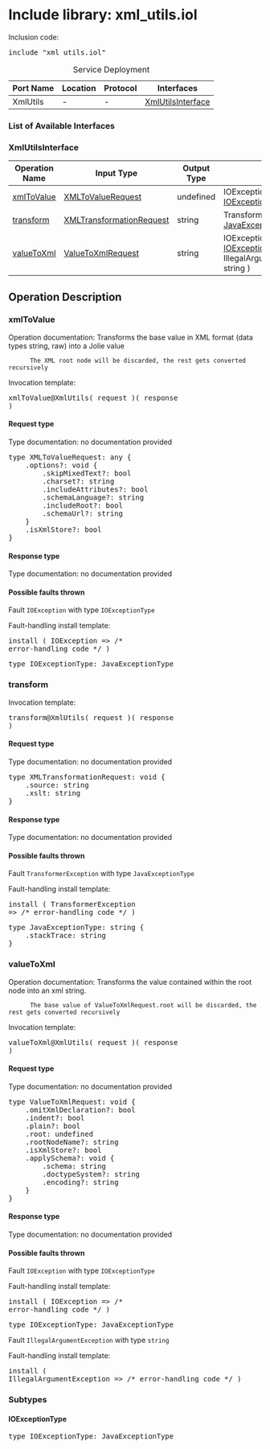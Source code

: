 # Include library: xml_utils.iol

Inclusion code: <pre>include "xml_utils.iol"</pre>

<table>
  <caption>Service Deployment</caption>
  <thead>
    <tr>
      <th>Port Name</th>
      <th>Location</th>
      <th>Protocol</th>
      <th>Interfaces</th>
    </tr>
  </thead>
  <tbody>
    <tr>
      <td>XmlUtils</td>
      <td>-</td>
      <td>-</td>
      <td><a href="#XmlUtilsInterface">XmlUtilsInterface</a></td>
    </tr>
  </tbody>
</table>

<h3>List of Available Interfaces</h3>

<h3 id="XmlUtilsInterface">XmlUtilsInterface</h3>

<table>
  <thead>
    <tr>
      <th>Operation Name</th>
      <th>Input Type</th>
      <th>Output Type</th>
      <th>Faults</th>
    </tr>
  </thead>
  <tbody>
    <tr>
      <td><a href="#xmlToValue">xmlToValue</a></td>
      <td><a href="#XMLToValueRequest">XMLToValueRequest</a></td>
      <td>undefined</td>
      <td>
        IOException( <a href="#IOExceptionType">IOExceptionType</a> )
      </td>
    </tr>
    <tr>
      <td><a href="#transform">transform</a></td>
      <td><a href="#XMLTransformationRequest">XMLTransformationRequest</a></td>
      <td>string</td>
      <td>
        TransformerException( <a href="#JavaExceptionType">JavaExceptionType</a> )
      </td>
    </tr>
    <tr>
      <td><a href="#valueToXml">valueToXml</a></td>
      <td><a href="#ValueToXmlRequest">ValueToXmlRequest</a></td>
      <td>string</td>
      <td>
        IOException( <a href="#IOExceptionType">IOExceptionType</a> ) <br> 
        IllegalArgumentException( string )
      </td>
    </tr>
  </tbody>
</table>

<h2>Operation Description</h2>



<h3 id="xmlToValue">xmlToValue</h3>

Operation documentation: 
		  Transforms the base value in XML format (data types string, raw) into a Jolie value
		 
		  The XML root node will be discarded, the rest gets converted recursively
		 


Invocation template: <pre>xmlToValue@XmlUtils( request )( response )</pre>

<h4 id="XMLToValueRequest">Request type</h4>

Type documentation: no documentation provided 
<pre>type XMLToValueRequest: any {
	.options?: void {
		.skipMixedText?: bool
		.charset?: string
		.includeAttributes?: bool
		.schemaLanguage?: string
		.includeRoot?: bool
		.schemaUrl?: string
	}
	.isXmlStore?: bool
}</pre>


<h4>Response type</h4>
Type documentation: no documentation provided 




<h4>Possible faults thrown</h4>



Fault <code>IOException</code> with type <code>IOExceptionType</code>

Fault-handling install template: <pre>install ( IOException => /* error-handling code */ )</pre>
<pre>type IOExceptionType: JavaExceptionType</pre>



<h3 id="transform">transform</h3>


Invocation template: <pre>transform@XmlUtils( request )( response )</pre>

<h4 id="XMLTransformationRequest">Request type</h4>

Type documentation: no documentation provided 
<pre>type XMLTransformationRequest: void {
	.source: string
	.xslt: string
}</pre>


<h4>Response type</h4>
Type documentation: no documentation provided 




<h4>Possible faults thrown</h4>



Fault <code>TransformerException</code> with type <code>JavaExceptionType</code>

Fault-handling install template: <pre>install ( TransformerException => /* error-handling code */ )</pre>
<pre>type JavaExceptionType: string {
	.stackTrace: string
}</pre>



<h3 id="valueToXml">valueToXml</h3>

Operation documentation: 
		  Transforms the value contained within the root node into an xml string.
		 
		  The base value of ValueToXmlRequest.root will be discarded, the rest gets converted recursively
		 


Invocation template: <pre>valueToXml@XmlUtils( request )( response )</pre>

<h4 id="ValueToXmlRequest">Request type</h4>

Type documentation: no documentation provided 
<pre>type ValueToXmlRequest: void {
	.omitXmlDeclaration?: bool
	.indent?: bool
	.plain?: bool
	.root: undefined
	.rootNodeName?: string
	.isXmlStore?: bool
	.applySchema?: void {
		.schema: string
		.doctypeSystem?: string
		.encoding?: string
	}
}</pre>


<h4>Response type</h4>
Type documentation: no documentation provided 




<h4>Possible faults thrown</h4>



Fault <code>IOException</code> with type <code>IOExceptionType</code>

Fault-handling install template: <pre>install ( IOException => /* error-handling code */ )</pre>
<pre>type IOExceptionType: JavaExceptionType</pre>



Fault <code>IllegalArgumentException</code> with type <code>string</code>

Fault-handling install template: <pre>install ( IllegalArgumentException => /* error-handling code */ )</pre>




<h3>Subtypes</h3>


<h4 id="IOExceptionType">IOExceptionType</h4>

<pre>type IOExceptionType: JavaExceptionType</pre>




